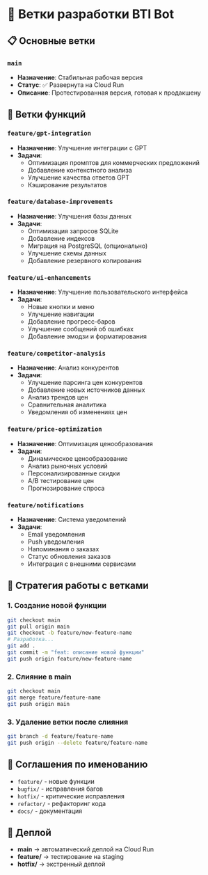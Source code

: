 # 🌿 Ветки разработки BTI Bot

## 📋 Основные ветки

### `main` 
- **Назначение**: Стабильная рабочая версия
- **Статус**: ✅ Развернута на Cloud Run
- **Описание**: Протестированная версия, готовая к продакшену

## 🚀 Ветки функций

### `feature/gpt-integration`
- **Назначение**: Улучшение интеграции с GPT
- **Задачи**:
  - Оптимизация промптов для коммерческих предложений
  - Добавление контекстного анализа
  - Улучшение качества ответов GPT
  - Кэширование результатов

### `feature/database-improvements`
- **Назначение**: Улучшения базы данных
- **Задачи**:
  - Оптимизация запросов SQLite
  - Добавление индексов
  - Миграция на PostgreSQL (опционально)
  - Улучшение схемы данных
  - Добавление резервного копирования

### `feature/ui-enhancements`
- **Назначение**: Улучшение пользовательского интерфейса
- **Задачи**:
  - Новые кнопки и меню
  - Улучшение навигации
  - Добавление прогресс-баров
  - Улучшение сообщений об ошибках
  - Добавление эмодзи и форматирования

### `feature/competitor-analysis`
- **Назначение**: Анализ конкурентов
- **Задачи**:
  - Улучшение парсинга цен конкурентов
  - Добавление новых источников данных
  - Анализ трендов цен
  - Сравнительная аналитика
  - Уведомления об изменениях цен

### `feature/price-optimization`
- **Назначение**: Оптимизация ценообразования
- **Задачи**:
  - Динамическое ценообразование
  - Анализ рыночных условий
  - Персонализированные скидки
  - A/B тестирование цен
  - Прогнозирование спроса

### `feature/notifications`
- **Назначение**: Система уведомлений
- **Задачи**:
  - Email уведомления
  - Push уведомления
  - Напоминания о заказах
  - Статус обновления заказов
  - Интеграция с внешними сервисами

## 🔄 Стратегия работы с ветками

### 1. Создание новой функции
```bash
git checkout main
git pull origin main
git checkout -b feature/new-feature-name
# Разработка...
git add .
git commit -m "feat: описание новой функции"
git push origin feature/new-feature-name
```

### 2. Слияние в main
```bash
git checkout main
git merge feature/feature-name
git push origin main
```

### 3. Удаление ветки после слияния
```bash
git branch -d feature/feature-name
git push origin --delete feature/feature-name
```

## 📝 Соглашения по именованию

- `feature/` - новые функции
- `bugfix/` - исправления багов
- `hotfix/` - критические исправления
- `refactor/` - рефакторинг кода
- `docs/` - документация

## 🚀 Деплой

- **main** → автоматический деплой на Cloud Run
- **feature/** → тестирование на staging
- **hotfix/** → экстренный деплой

